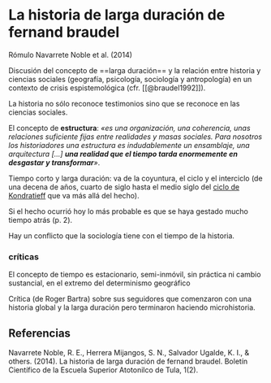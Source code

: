 # La historia de larga duración de fernand braudel
Rómulo Navarrete Noble et al. (2014)

Discusión del concepto de ==larga duración== y la relación entre historia y ciencias sociales (geografía, psicología, sociología y antropología) en un contexto de crisis espistemológica (cfr. [[@braudel1992]]).

La historia no sólo reconoce testimonios sino que se reconoce en las ciencias sociales.

El concepto de **estructura**: *«es una organización, una coherencia, unas relaciones suficiente fijas entre realidades y masas sociales. Para nosotros los historiadores una estructura es indudablemente un ensamblaje, una arquitectura [...] **una realidad que el tiempo tarda enormemente en desgastar y transformar**»*.

Tiempo corto y larga duración: va de la coyuntura, el ciclo y el interciclo (de una decena de años, cuarto de siglo hasta el medio siglo del [ciclo de Kondratieff](http://ru.iiec.unam.mx/126/1/LosCiclosEconomicosLargosKondratiev.pdf) que va más allá del hecho).

Si el hecho ocurrió hoy lo más probable es que se haya gestado mucho tiempo atrás (p. 2).

Hay un conflicto que la sociología tiene con el tiempo de la historia.

### críticas

El concepto de tiempo es estacionario, semi-inmóvil, sin práctica ni cambio sustancial, en el extremo del determinismo geográfico

Crítica (de Roger Bartra) sobre sus seguidores que comenzaron con una historia global y la larga duración pero terminaron haciendo microhistoria.

## Referencias

Navarrete Noble, R. E., Herrera Mijangos, S. N., Salvador Ugalde, K. I., & others. (2014). La historia de larga duración de fernand braudel. Boletín Científico de la Escuela Superior Atotonilco de Tula, 1(2).
